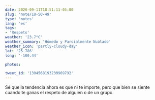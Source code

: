 ```yaml
---
date: 2020-09-11T18:51:11-05:00
slug: 'note/18-50-49'
type: 'notes'
lang: 'es'
tags:
- 'Respeto'
weather: '23.7°C'
weather_summary: 'Húmedo y Parcialmente Nublado'
weather_icon: 'partly-cloudy-day'
lat: '25.786'
long: '-100.44'

photos:

tweet_id: '1304568193239969792'
---
```

Sé que la tendencia ahora es que ni te importe, pero que bien se siente cuando te ganas el respeto de alguien o de un grupo. 